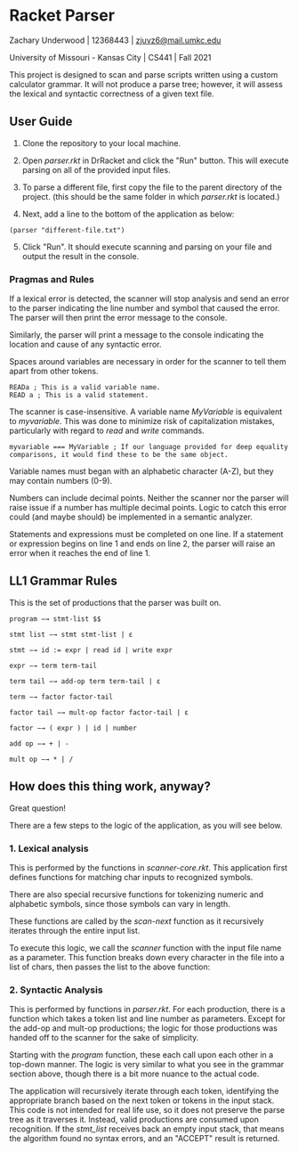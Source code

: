 # Racket Parser

Zachary Underwood | 12368443 | zjuvz6@mail.umkc.edu

University of Missouri - Kansas City | CS441 | Fall 2021

This project is designed to scan and parse scripts written using a custom calculator grammar. It will not produce a parse tree; however, it will assess the lexical and syntactic correctness of a given text file.


## User Guide

1) Clone the repository to your local machine.

2) Open *parser.rkt* in DrRacket and click the "Run" button. This will execute parsing on all of the provided input files.

3) To parse a different file, first copy the file to the parent directory of the project. (this should be the same folder in which *parser.rkt* is located.) 

4) Next, add a line to the bottom of the application as below:

```
(parser "different-file.txt")
```

5) Click "Run". It should execute scanning and parsing on your file and output the result in the console. 

### Pragmas and Rules

If a lexical error is detected, the scanner will stop analysis and send an error to the parser indicating the line number and symbol that caused the error. The parser will then print the error message to the console.

Similarly, the parser will print a message to the console indicating the location and cause of any syntactic error.

Spaces around variables are necessary in order for the scanner to tell them apart from other tokens.

```
READa ; This is a valid variable name.
READ a ; This is a valid statement.
```

The scanner is case-insensitive. A variable name *MyVariable* is equivalent to *myvariable*. This was done to minimize risk of capitalization mistakes, particularly with regard to *read* and *write* commands.

```myvariable === MyVariable ; If our language provided for deep equality comparisons, it would find these to be the same object.```

Variable names must began with an alphabetic character (A-Z), but they may contain numbers (0-9).

Numbers can include decimal points. Neither the scanner nor the parser will raise issue if a number has multiple decimal points. Logic to catch this error could (and maybe should) be implemented in a semantic analyzer.

Statements and expressions must be completed on one line. If a statement or expression begins on line 1 and ends on line 2, the parser will raise an error when it reaches the end of line 1.


## LL1 Grammar Rules

This is the set of productions that the parser was built on.

```
program −→ stmt-list $$

stmt list −→ stmt stmt-list | ε

stmt −→ id := expr | read id | write expr

expr −→ term term-tail

term tail −→ add-op term term-tail | ε

term −→ factor factor-tail

factor tail −→ mult-op factor factor-tail | ε

factor −→ ( expr ) | id | number

add op −→ + | -

mult op −→ * | /
```


## How does this thing work, anyway?

Great question!

There are a few steps to the logic of the application, as you will see below.

### 1. Lexical analysis

This is performed by the functions in *scanner-core.rkt*. This application first defines functions for matching char inputs to recognized symbols.

There are also special recursive functions for tokenizing numeric and alphabetic symbols, since those symbols can vary in length.

These functions are called by the *scan-next* function as it recursively iterates through the entire input list.

To execute this logic, we call the *scanner* function with the input file name as a parameter. This function breaks down every character in the file into a list of chars, then passes the list to the above function:

### 2. Syntactic Analysis

This is performed by functions in *parser.rkt*. For each production, there is a function which takes a token list and line number as parameters. Except for the add-op and mult-op productions; the logic for those productions was handed off to the scanner for the sake of simplicity.

Starting with the *program* function, these each call upon each other in a top-down manner. The logic is very similar to what you see in the grammar section above, though there is a bit more nuance to the actual code.

The application will recursively iterate through each token, identifying the appropriate branch based on the next token or tokens in the input stack. This code is not intended for real life use, so it does not preserve the parse tree as it traverses it. Instead, valid productions are consumed upon recognition. If the *stmt_list* receives back an empty input stack, that means the algorithm found no syntax errors, and an "ACCEPT" result is returned.
